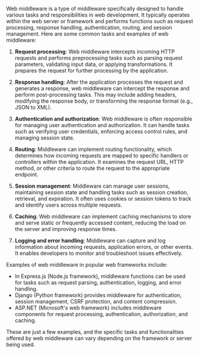 
Web middleware is a type of middleware specifically designed to handle various tasks and responsibilities in web development. It typically operates within the web server or framework and performs functions such as request processing, response handling, authentication, routing, and session management. Here are some common tasks and examples of web middleware:

1. **Request processing**: Web middleware intercepts incoming HTTP requests and performs preprocessing tasks such as parsing request parameters, validating input data, or applying transformations. It prepares the request for further processing by the application.

2. **Response handling**: After the application processes the request and generates a response, web middleware can intercept the response and perform post-processing tasks. This may include adding headers, modifying the response body, or transforming the response format (e.g., JSON to XML).

3. **Authentication and authorization**: Web middleware is often responsible for managing user authentication and authorization. It can handle tasks such as verifying user credentials, enforcing access control rules, and managing session state.

4. **Routing**: Middleware can implement routing functionality, which determines how incoming requests are mapped to specific handlers or controllers within the application. It examines the request URL, HTTP method, or other criteria to route the request to the appropriate endpoint.

5. **Session management**: Middleware can manage user sessions, maintaining session state and handling tasks such as session creation, retrieval, and expiration. It often uses cookies or session tokens to track and identify users across multiple requests.

6. **Caching**: Web middleware can implement caching mechanisms to store and serve static or frequently accessed content, reducing the load on the server and improving response times.

7. **Logging and error handling**: Middleware can capture and log information about incoming requests, application errors, or other events. It enables developers to monitor and troubleshoot issues effectively.

Examples of web middleware in popular web frameworks include:

- In Express.js (Node.js framework), middleware functions can be used for tasks such as request parsing, authentication, logging, and error handling.
- Django (Python framework) provides middleware for authentication, session management, CSRF protection, and content compression.
- ASP.NET (Microsoft's web framework) includes middleware components for request processing, authentication, authorization, and caching.

These are just a few examples, and the specific tasks and functionalities offered by web middleware can vary depending on the framework or server being used.
